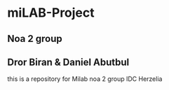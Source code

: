 # miLAB-Project
## Noa 2 group
## Dror Biran & Daniel Abutbul
this is a repository for Milab noa 2 group IDC Herzelia
